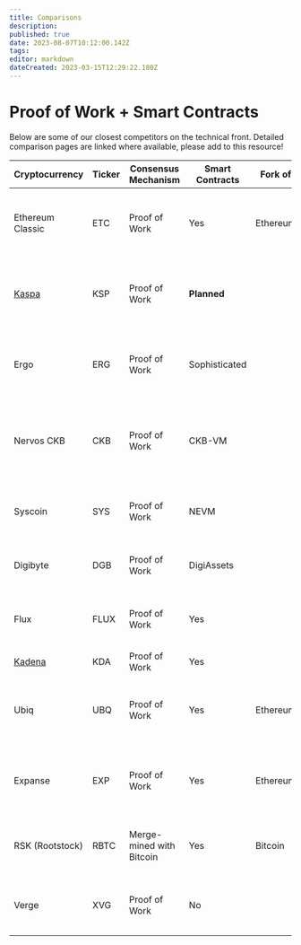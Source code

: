 ```yaml
---
title: Comparisons
description: 
published: true
date: 2023-08-07T10:12:00.142Z
tags: 
editor: markdown
dateCreated: 2023-03-15T12:29:22.180Z
---
```


# Proof of Work + Smart Contracts

Below are some of our closest competitors on the technical front. Detailed comparison pages are linked where available, please add to this resource!


| Cryptocurrency   | Ticker | Consensus Mechanism | Smart Contracts | Fork of                  | Notable Features                                  | Accounting Model | Community Distribution |
|------------------|--------|---------------------|-----------------|------------------------|---------------------------------------------------|------------------|------------------------|
| Ethereum Classic | ETC    | Proof of Work       | Yes             | Ethereum               | Ethereum's original chain, focus on immutability and decentralization | Account-based |
| [Kaspa](https://ergonaut.space/en/Community/Comparisons/KAS)           | KSP    | Proof of Work       | **Planned**             |                    | GHOSTDAG protocol, high throughput, and fast confirmation times | UTXO          | Unknown               |
| Ergo             | ERG    | Proof of Work       | Sophisticated             |                     | Sigma protocols, eUTXO model, and focus on financial contracts | eUTXO         | ~95%                  |
| Nervos CKB       | CKB    | Proof of Work       |  CKB-VM             |                   | Common Knowledge Base, layered architecture, and focus on scalability and security | UTXO | Unknown               |
| Syscoin          | SYS    | Proof of Work       | NEVM             |                    | Asset/token creation, decentralized marketplace, Z-DAG protocol | UTXO          | Unknown               |
| Digibyte         | DGB    | Proof of Work       | DigiAssets             |                     | Multi-algorithm mining, focus on security and decentralization | UTXO           | Unknown               |
| Flux             | FLUX   | Proof of Work       | Yes             |                    | Scalable infrastructure, parallel assets, and node incentivization | UTXO          | Unknown               |
| [Kadena](https://ergonaut.space/en/Community/Comparisons/KDA) | KDA    | Proof of Work       | Yes             |                |  | Account-based 
| Ubiq              | UBQ    | Proof of Work       | Yes             | Ethereum               | Ethereum fork with modified parameters, focus on stability and enterprise use | Account-based |
| Expanse           | EXP    | Proof of Work       | Yes             | Ethereum               | Ethereum fork, focus on decentralized applications and governance | Account-based |
| RSK (Rootstock)   | RBTC   | Merge-mined with Bitcoin | Yes      | Bitcoin                | Smart contracts on Bitcoin, secured by Bitcoin's mining power | Account-based |
| Verge             | XVG    | Proof of Work       | No              |                     | Focus on privacy, multi-algorithm mining, and fast transactions | UTXO |


